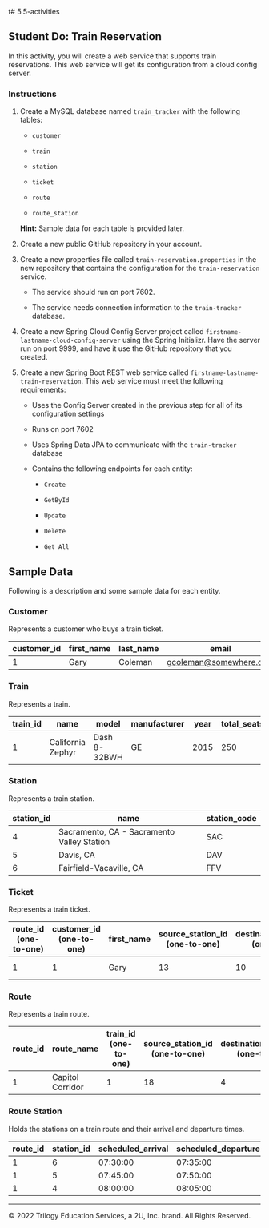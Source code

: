 t# 5.5-activities

## Student Do: Train Reservation

In this activity, you will create a web service that supports train reservations. This web service will get its configuration from a cloud config server.

### Instructions

1. Create a MySQL database named `train_tracker` with the following tables:

   - `customer`

   - `train`

   - `station`

   - `ticket`

   - `route`

   - `route_station`

   **Hint:** Sample data for each table is provided later.

2. Create a new public GitHub repository in your account.

3. Create a new properties file called ```train-reservation.properties``` in the new repository that contains the configuration for the `train-reservation` service.

   - The service should run on port 7602.

   - The service needs connection information to the `train-tracker` database.

4. Create a new Spring Cloud Config Server project called `firstname-lastname-cloud-config-server` using the Spring Initializr. Have the server run on port 9999, and have it use the GitHub repository that you created.

5. Create a new Spring Boot REST web service called `firstname-lastname-train-reservation`. This web service must meet the following requirements:

   - Uses the Config Server created in the previous step for all of its configuration settings

   - Runs on port 7602

   - Uses Spring Data JPA to communicate with the `train-tracker` database

   - Contains the following endpoints for each entity:

      - `Create`

      - `GetById`

      - `Update`

      - `Delete`

      - `Get All`

## Sample Data

Following is a description and some sample data for each entity.

### Customer

Represents a customer who buys a train ticket.

| customer_id | first_name | last_name | email                  | password | mobile       |
|---          |---         |---        |---                     |---       |---           |
|  1          | Gary       | Coleman   | gcoleman@somewhere.com | password | 123.456.7890 |

### Train

Represents a train.

| train_id | name              | model        | manufacturer | year | total_seats | seat_layout | power_type |
|---       |---                |---           |---           |---   |---          |---          |---         |
|  1       | California Zephyr | Dash 8-32BWH | GE           | 2015 | 250         | 2A          | Diesel     |


### Station

Represents a train station.

| station_id | name                                       | station_code |
|---         |---                                         |---           |
|  4         | Sacramento, CA - Sacramento Valley Station | SAC          |
|  5         | Davis, CA                                  | DAV          |
|  6         | Fairfield-Vacaville, CA                    | FFV          |

### Ticket

Represents a train ticket.

| route_id (one-to-one) | customer_id (one-to-one) | first_name | source_station_id (one-to-one) | destination_station_id (one-to-one) | price | ticket_date | seat_no |
|---       |---          |---         |---                |---                     |---    |---          |---      |
|  1       | 1           | Gary       | 13                | 10                     | 40.00 | 2021-12-25  | 5A     |


### Route

Represents a train route.

| route_id | route_name       | train_id (one-to-one) | source_station_id (one-to-one) | destination_station_id (one-to-one) |
|---       |---               |---       |---                |---                     |
|  1       | Capitol Corridor | 1        | 18                | 4                      |

### Route Station

Holds the stations on a train route and their arrival and departure times.

| route_id | station_id | scheduled_arrival | scheduled_departure |
|---       |---         |---                |---                  |
|  1       | 6          | 07:30:00          | 07:35:00            |
|  1       | 5          | 07:45:00          | 07:50:00            |
|  1       | 4          | 08:00:00          | 08:05:00            |

---

© 2022 Trilogy Education Services, a 2U, Inc. brand. All Rights Reserved.

